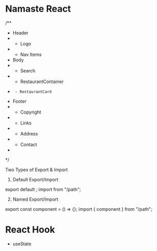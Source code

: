 # Namaste React 



/**
 * Header
 *  - Logo
 *  - Nav Items
 * Body
 *  - Search
 *  - RestaurantContainer
 *      - RestaurantCard
 * Footer
 *  - Copyright
 *  - Links
 *  - Address
 *  - Contact
 *  
 */

 Two Types of Export & Import

 1. Default Export/Import

 export default <component>;
 import <component> from "/path";

2. Named Export/Import

export const component = () => {};
import { component } from "/path";

# React Hook
- useState

